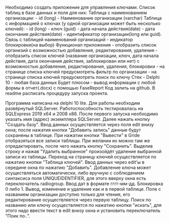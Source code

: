 Необходимо создать приложение для управления ключами. 
Список таблиц в базе данных и поля для них:
    Таблица с наименованием организации:
        - id (long)
        - Наименование организации (varchar)
    Таблица с информацией о ключах (у одной организации может быть несколько ключей):
        - id (long)
        - ключ (guid)
        - дата начала действия(date)
        - дата окончания действия(date)
        - идентификатор организации(long или guid). Связь с таблицей наименований организаций
        - индикатор блокировки(на выбор)
Функционал приложения
    - отобразить список организий с возможностью добавления, редактирования, удаления
    - отобразить список ключей (название организации, ключ, дата начала действия, дата окончания действия, заблокирован или нет) с возможностью добавления, редактирования, удаления, блокировки 
    - на странице списка ключей предусмотреть фильтр по организации
    - на странице списка ключей предусмотреть поиск по ключу
Стек
    - Delphi 10
    - любая база данных
Будет плюсом
	- вывод информации с любой формы в отчет(.docx) с помощью FaseReport
Код залить на github. В readme расписать процедуру запуска проекта.  



Программа написана на delphi 10 lite. Для работы необходим развёрнутый SQLServer. Работоспособность тестировалась на SQLExpress 2019 x64 и 2008 x86. 
После первого запуска необходимо указать имя (адрес) экземпляра SQLServer. Далее нажать кнопку "Создать базу".
 Ввод данных осуществляется через поля edit внизу окна; после нажатия кнопки "Добавить запись" данные будут сохранены в таблице. При нажатии кнопки "Вывести" в Gridе отобразяться все записи таблицы. При желании их можно там же отредактировать, после чего нажать кнопку "Сохранить". Выделив строку и нажав "Удалить выбранное" произойдёт удаление выбранной записи из таблицы. Переход на страницу ключей осуществляется по нажатию кнопки "Таблица ключей".
 Ввод данных через edit'ы в середине окна по нажатию "Добавить". Добавление ключа может осуществляться автоматически, либо вручную с соблюдением синтаксиса поля UNIQUEIDENTIFIER, для этого вверху окна есть переключатель radiogroup. Ввод дат в формате гггг-мм-дд. Блокировка 0 либо 1. Вывод, изменение и удаление как и в первой таблице. Поле с названием организации доступно только для чтения, его редактирование осуществляется через первую таблицу. Поиск по названию или ключу осуществляется по нажатию кнопки "искать", для этого надо ввести текст в edit внизу окна и установить переключатель "Поик по..".
